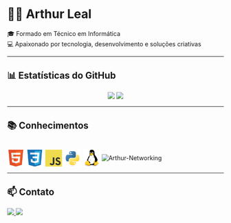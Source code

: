 # 👨‍💻 Arthur Leal

🎓 Formado em Técnico em Informática  
💻 Apaixonado por tecnologia, desenvolvimento e soluções criativas  

---

## 📊 Estatísticas do GitHub
<div align="center">
  <img height="180em" src="https://github-readme-stats.vercel.app/api?username=le44l&show_icons=true&theme=tokyonight" />
  <img height="180em" src="https://github-readme-stats.vercel.app/api/top-langs/?username=le44l&layout=compact&theme=tokyonight" />
</div>

---

## 📚 Conhecimentos
<div style="display: inline_block"><br>
  <img align="center" alt="Arthur-HTML" height="40" width="40" src="https://raw.githubusercontent.com/devicons/devicon/master/icons/html5/html5-original.svg">
  <img align="center" alt="Arthur-CSS" height="40" width="40" src="https://raw.githubusercontent.com/devicons/devicon/master/icons/css3/css3-original.svg">
  <img align="center" alt="Arthur-Js" height="40" width="40" src="https://raw.githubusercontent.com/devicons/devicon/master/icons/javascript/javascript-original.svg">
  <img align="center" alt="Arthur-Python" height="40" width="40" src="https://raw.githubusercontent.com/devicons/devicon/master/icons/python/python-original.svg">
  <img align="center" alt="Arthur-Linux" height="40" width="40" src="https://raw.githubusercontent.com/devicons/devicon/master/icons/linux/linux-original.svg">
  <img align="center" alt="Arthur-Networking" height="40" width="40" src="https://cdn-icons-png.flaticon.com/512/3069/3069188.png">
</div>

---

## 📫 Contato
<div align="">  
  <a href="mailto:arthurlealcosta10@gmail.com">
    <img src="https://img.shields.io/badge/Email-D14836?style=for-the-badge&logo=gmail&logoColor=white"/>
  </a>
  <a href="https://www.linkedin.com/in/arthur-leal-466853339/">
    <img src="https://img.shields.io/badge/LinkedIn-0077B5?style=for-the-badge&logo=linkedin&logoColor=white"/>
  </a>
</div>
